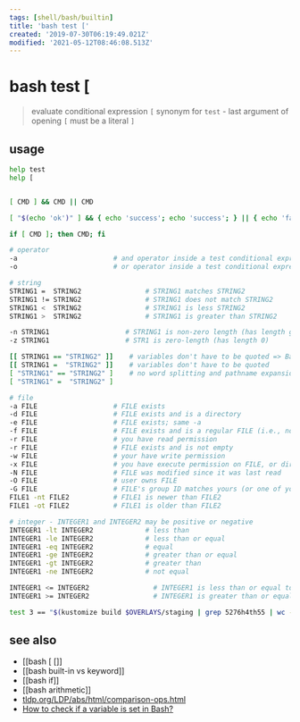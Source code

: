 ```yaml
---
tags: [shell/bash/builtin]
title: 'bash test ['
created: '2019-07-30T06:19:49.021Z'
modified: '2021-05-12T08:46:08.513Z'
---
```


# bash test [

> evaluate conditional expression
> `[` synonym for `test` - last argument of opening `[` must be a literal `]`

## usage
```sh
help test
help [


[ CMD ] && CMD || CMD

[ "$(echo 'ok')" ] && { echo 'success'; echo 'success'; } || { echo 'fail'; echo 'fail'; }    # notic space between curly-braces

if [ CMD ]; then CMD; fi

# operator
-a                        # and operator inside a test conditional expression
-o                        # or operator inside a test conditional expression

# string
STRING1 =  STRING2                # STRING1 matches STRING2
STRING1 != STRING2                # STRING1 does not match STRING2
STRING1 <  STRING2                # STRING1 is less STRING2
STRING1 >  STRING2                # STRING1 is greater than STRING2

-n STRING1                   # STRING1 is non-zero length (has length greater than 0)
-z STRING1                   # STR1 is zero-length (has length 0)

[[ STRING1 == "STRING2" ]]    # variables don't have to be quoted => Bash performs word splitting and pathname expansion
[[ STRING1 =  "STRING2" ]]    # variables don't have to be quoted
[ "STRING1" == "STRING2" ]    # no word splitting and pathname expansion
[ "STRING1" =  "STRING2" ]

# file
-a FILE                   # FILE exists
-d FILE                   # FILE exists and is a directory
-e FILE                   # FILE exists; same -a
-f FILE                   # FILE exists and is a regular FILE (i.e., not a directory or other special type of FILE)
-r FILE                   # you have read permission
-r FILE                   # FILE exists and is not empty
-w FILE                   # your have write permission
-x FILE                   # you have execute permission on FILE, or directory search permission if it is a directory
-N FILE                   # FILE was modified since it was last read
-O FILE                   # user owns FILE
-G FILE                   # FILE's group ID matches yours (or one of yours, if you are in multiple groups)
FILE1 -nt FILE2           # FILE1 is newer than FILE2
FILE1 -ot FILE2           # FILE1 is older than FILE2

# integer - INTEGER1 and INTEGER2 may be positive or negative
INTEGER1 -lt INTEGER2             # less than
INTEGER1 -le INTEGER2             # less than or equal
INTEGER1 -eq INTEGER2             # equal
INTEGER1 -ge INTEGER2             # greater than or equal
INTEGER1 -gt INTEGER2             # greater than
INTEGER1 -ne INTEGER2             # not equal

INTEGER1 <= INTEGER2                # INTEGER1 is less than or equal to INTEGER2
INTEGER1 >= INTEGER2                # INTEGER1 is greater than or equal to INTEGER2

test 3 == "$(kustomize build $OVERLAYS/staging | grep 5276h4th55 | wc -l)"; echo "$?"
```

## see also
- [[bash [ []]
- [[bash built-in vs keyword]]
- [[bash if]]
- [[bash arithmetic]]
- [tldp.org/LDP/abs/html/comparison-ops.html](https://tldp.org/LDP/abs/html/comparison-ops.html)
- [How to check if a variable is set in Bash?](https://stackoverflow.com/questions/3601515/how-to-check-if-a-variable-is-set-in-bash)
